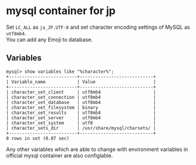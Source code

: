 # mysql container for jp

Set `LC_ALL` as `ja_JP.UTF-8` and set character encoding settings of MySQL as `utf8mb4`.  
You can add any Emoji to database.

## Variables

```
mysql> show variables like "%character%";
+--------------------------+----------------------------+
| Variable_name            | Value                      |
+--------------------------+----------------------------+
| character_set_client     | utf8mb4                    |
| character_set_connection | utf8mb4                    |
| character_set_database   | utf8mb4                    |
| character_set_filesystem | binary                     |
| character_set_results    | utf8mb4                    |
| character_set_server     | utf8mb4                    |
| character_set_system     | utf8                       |
| character_sets_dir       | /usr/share/mysql/charsets/ |
+--------------------------+----------------------------+
8 rows in set (0.07 sec)
```

Any other variables which are able to change with environment variables in official mysql container are also configlable.


